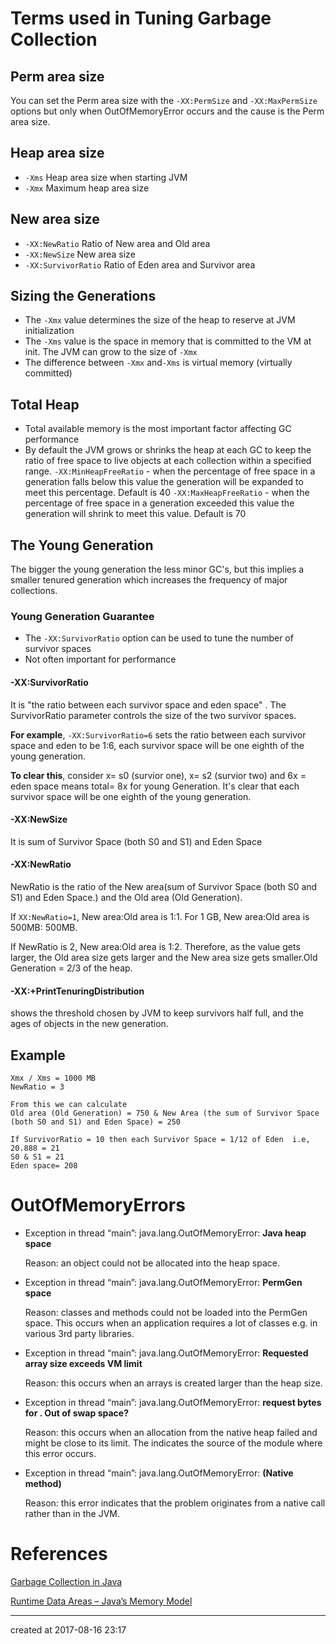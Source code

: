 # Terms used in Tuning Garbage Collection

## Perm area size

You can set the Perm area size with the `-XX:PermSize` and `-XX:MaxPermSize` options but only when OutOfMemoryError occurs and the cause is the Perm area size.



## Heap area size

- `-Xms`   Heap area size when starting JVM
- `-Xmx`  Maximum heap area size



## New area size

- `-XX:NewRatio`    Ratio of New area and Old area
- `-XX:NewSize`      New area size
- `-XX:SurvivorRatio`    Ratio of Eden area and Survivor area



## Sizing the Generations

- The `-Xmx` value determines the size of the heap to reserve at JVM initialization
- The `-Xms` value is the space in memory that is committed to the VM at init. The JVM can grow to the size of `-Xmx`
- The difference between `-Xmx` and`-Xms` is virtual memory (virtually committed)



## Total Heap

- Total available memory is the most important factor affecting GC performance
- By default the JVM grows or shrinks the heap at each GC to keep the ratio of free space to live objects at each collection within a specified range.
  `-XX:MinHeapFreeRatio` \- when the percentage of free space in a generation falls below this value the generation will be expanded to meet this percentage. Default is 40
  `-XX:MaxHeapFreeRatio` - when the percentage of free space in a generation exceeded this value the 
  generation will shrink to meet this value. Default is 70



## The Young Generation

The bigger the young generation the less minor GC's, but this implies a smaller tenured generation which increases the frequency of major collections.



### Young Generation Guarantee

- The `-XX:SurvivorRatio` option can be used to tune the number of survivor spaces
- Not often important for performance



#### -XX:SurvivorRatio

It is "the ratio between each survivor space and eden space" . The SurvivorRatio parameter controls the size of the two survivor spaces.

**For example**, `-XX:SurvivorRatio=6` sets the ratio between each survivor space and eden to be 1:6, each survivor space will be one eighth of the young generation.

**To clear this**, consider x= s0 (survior one), x= s2 (survior two)  and 6x = eden space means total= 8x for young Generation. It's clear that each survivor space will be one eighth of the young generation.



#### -XX:NewSize

It is sum of Survivor Space (both S0 and S1) and Eden Space



#### -XX:NewRatio

NewRatio is the ratio of the New area(sum of Survivor Space (both S0 and S1) and Eden Space.) and the Old area (Old Generation).

If `XX:NewRatio=1`, New area:Old area is 1:1. For 1 GB, New area:Old area is 500MB: 500MB. 

If NewRatio is 2, New area:Old area is 1:2. Therefore, as the value gets larger, the Old area size gets larger and the New area size gets smaller.Old Generation = 2/3 of the heap.



#### -XX:+PrintTenuringDistribution 

shows the threshold chosen by JVM to keep survivors half full, and the ages of objects in the new generation.



## Example

```
Xmx / Xms = 1000 MB
NewRatio = 3

From this we can calculate 
Old area (Old Generation) = 750 & New Area (the sum of Survivor Space (both S0 and S1) and Eden Space) = 250

If SurvivorRatio = 10 then each Survivor Space = 1/12 of Eden  i.e, 20.888 = 21
S0 & S1 = 21
Eden space= 208

```





# OutOfMemoryErrors 

- Exception in thread “main”: java.lang.OutOfMemoryError: **Java heap space**

  Reason: an object could not be allocated into the heap space.

- Exception in thread “main”: java.lang.OutOfMemoryError: **PermGen space**

  Reason: classes and methods could not be loaded into the PermGen space. 
  This occurs when an application requires a lot of classes e.g. in various 3rd party libraries.

- Exception in thread “main”: java.lang.OutOfMemoryError: **Requested array size exceeds VM limit**

  Reason: this occurs when an arrays is created larger than the heap size.

- Exception in thread “main”: java.lang.OutOfMemoryError: **request bytes for . Out of swap space?**

  Reason: this occurs when an allocation from the native heap failed and might be close to its limit. The indicates the source of the module where this error occurs.

- Exception in thread “main”: java.lang.OutOfMemoryError: **(Native method)**

  Reason: this error indicates that the problem originates from a native call rather than in the JVM.








# References

[Garbage Collection in Java](http://java-latte.blogspot.in/2013/08/garbage-collection-in-java.html)

[Runtime Data Areas – Java’s Memory Model](http://www.pointsoftware.ch/en/under-the-hood-runtime-data-areas-javas-memory-model/)



---

created at 2017-08-16 23:17